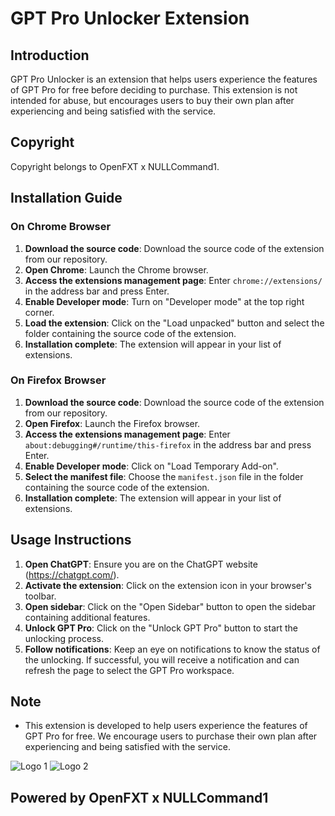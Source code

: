 # GPT Pro Unlocker Extension

## Introduction
GPT Pro Unlocker is an extension that helps users experience the features of GPT Pro for free before deciding to purchase. This extension is not intended for abuse, but encourages users to buy their own plan after experiencing and being satisfied with the service.

## Copyright
Copyright belongs to OpenFXT x NULLCommand1.

## Installation Guide

### On Chrome Browser
1. **Download the source code**: Download the source code of the extension from our repository.
2. **Open Chrome**: Launch the Chrome browser.
3. **Access the extensions management page**: Enter `chrome://extensions/` in the address bar and press Enter.
4. **Enable Developer mode**: Turn on "Developer mode" at the top right corner.
5. **Load the extension**: Click on the "Load unpacked" button and select the folder containing the source code of the extension.
6. **Installation complete**: The extension will appear in your list of extensions.

### On Firefox Browser
1. **Download the source code**: Download the source code of the extension from our repository.
2. **Open Firefox**: Launch the Firefox browser.
3. **Access the extensions management page**: Enter `about:debugging#/runtime/this-firefox` in the address bar and press Enter.
4. **Enable Developer mode**: Click on "Load Temporary Add-on".
5. **Select the manifest file**: Choose the `manifest.json` file in the folder containing the source code of the extension.
6. **Installation complete**: The extension will appear in your list of extensions.

## Usage Instructions
1. **Open ChatGPT**: Ensure you are on the ChatGPT website (https://chatgpt.com/).
2. **Activate the extension**: Click on the extension icon in your browser's toolbar.
3. **Open sidebar**: Click on the "Open Sidebar" button to open the sidebar containing additional features.
4. **Unlock GPT Pro**: Click on the "Unlock GPT Pro" button to start the unlocking process.
5. **Follow notifications**: Keep an eye on notifications to know the status of the unlocking. If successful, you will receive a notification and can refresh the page to select the GPT Pro workspace.

## Note
- This extension is developed to help users experience the features of GPT Pro for free. We encourage users to purchase their own plan after experiencing and being satisfied with the service.

![Logo 1](https://openfxt.vercel.app/images/favicon.png)
![Logo 2](https://openfxt.vercel.app/images/brand.png)

## Powered by OpenFXT x NULLCommand1
